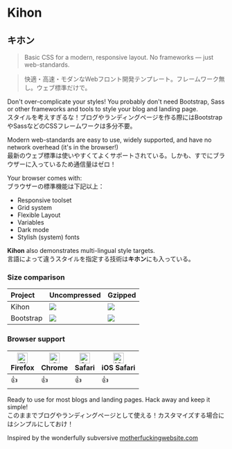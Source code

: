 # Kihon
## キホン

> Basic CSS for a modern, responsive layout. No frameworks — just web-standards.  

> 快適・高速・モダンなWebフロント開発テンプレート。フレームワーク無し。ウェブ標準だけで。

Don't over-complicate your styles! You probably don't need Bootstrap, Sass or other frameworks and tools to style your blog and landing page.  
スタイルを考えすぎるな！ブログやランディングページを作る際にはBootstrapやSassなどのCSSフレームワークは多分不要。

Modern web-standards are easy to use, widely supported, and have no network overhead (it's in the browser!)  
最新のウェブ標準は使いやすくてよくサポートされている。しかも、すでにブラウザーに入っているため通信量はゼロ！

Your browser comes with:  
ブラウザーの標準機能は下記以上：
- Responsive toolset
- Grid system
- Flexible Layout
- Variables
- Dark mode
- Stylish (system) fonts

**Kihon** also demonstrates multi-lingual style targets.  
言語によって違うスタイルを指定する技術は**キホン**にも入っている。

### Size comparison

 Project     | Uncompressed | Gzipped
:------------|:-------------|:--------|
Kihon  | ![](https://img.badgesize.io/saltymouse/kihon/master/kihon.css.svg) | ![](https://img.badgesize.io/saltymouse/kihon/master/kihon.css.svg?compression=gzip)
Bootstrap |  ![](https://img.badgesize.io/twbs/bootstrap/master/dist/css/bootstrap.css.svg) | ![](https://img.badgesize.io/twbs/bootstrap/master/dist/css/bootstrap.css.svg?compression=gzip)

### Browser support

| [<img src="https://raw.githubusercontent.com/alrra/browser-logos/master/src/firefox/firefox_48x48.png" alt="Firefox" width="24px" height="24px" />](http://godban.github.io/browsers-support-badges/)</br>Firefox | [<img src="https://raw.githubusercontent.com/alrra/browser-logos/master/src/chrome/chrome_48x48.png" alt="Chrome" width="24px" height="24px" />](http://godban.github.io/browsers-support-badges/)</br>Chrome | [<img src="https://raw.githubusercontent.com/alrra/browser-logos/master/src/safari/safari_48x48.png" alt="Safari" width="24px" height="24px" />](http://godban.github.io/browsers-support-badges/)</br>Safari | [<img src="https://raw.githubusercontent.com/alrra/browser-logos/master/src/safari-ios/safari-ios_48x48.png" alt="iOS Safari" width="24px" height="24px" />](http://godban.github.io/browsers-support-badges/)</br>iOS Safari |
| --------- | --------- | --------- | --------- |
| 👍| 👍| 👍| 👍

Ready to use for most blogs and landing pages. Hack away and keep it simple!  
このままでブログやランディングページとして使える！カスタマイズする場合にはシンプルにしておけ！

Inspired by the wonderfully subversive [motherfuckingwebsite.com](http://motherfuckingwebsite.com)
